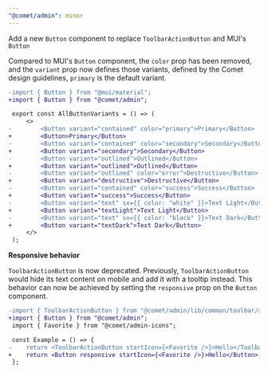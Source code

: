 ```yaml
---
"@comet/admin": minor
---
```


Add a new `Button` component to replace `ToolbarActionButton` and MUI's `Button`

Compared to MUI's `Button` component, the `color` prop has been removed, and the `variant` prop now defines those variants, defined by the Comet design guidelines, `primary` is the default variant.

```diff
-import { Button } from "@mui/material";
+import { Button } from "@comet/admin";

 export const AllButtonVariants = () => (
     <>
-        <Button variant="contained" color="primary">Primary</Button>
+        <Button>Primary</Button>
-        <Button variant="contained" color="secondary">Secondary</Button>
+        <Button variant="secondary">Secondary</Button>
-        <Button variant="outlined">Outlined</Button>
+        <Button variant="outlined">Outlined</Button>
-        <Button variant="outlined" color="error">Destructive</Button>
+        <Button variant="destructive">Destructive</Button>
-        <Button variant="contained" color="success">Success</Button>
+        <Button variant="success">Success</Button>
-        <Button variant="text" sx={{ color: "white" }}>Text Light</Button>
+        <Button variant="textLight">Text Light</Button>
-        <Button variant="text" sx={{ color: "black" }}>Text Dark</Button>
+        <Button variant="textDark">Text Dark</Button>
     </>
 );
```

**Responsive behavior**

`ToolbarActionButton` is now deprecated.
Previously, `ToolbarActionButton` would hide its text content on mobile and add it with a tooltip instead.
This behavior can now be achieved by setting the `responsive` prop on the `Button` component.

```diff
-import { ToolbarActionButton } from "@comet/admin/lib/common/toolbar/actions/ToolbarActionButton";
+import { Button } from "@comet/admin";
 import { Favorite } from "@comet/admin-icons";

 const Example = () => {
-    return <ToolbarActionButton startIcon={<Favorite />}>Hello</ToolbarActionButton>;
+    return <Button responsive startIcon={<Favorite />}>Hello</Button>;
 };
```
